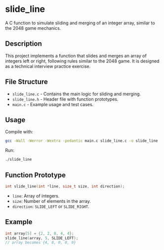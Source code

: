 # slide_line

A C function to simulate sliding and merging of an integer array, similar to the 2048 game mechanics.

## Description

This project implements a function that slides and merges an array of integers left or right, following rules similar to the 2048 game. It is designed as a technical interview practice exercise.

## File Structure

- `slide_line.c` - Contains the main logic for sliding and merging.
- `slide_line.h` - Header file with function prototypes.
- `main.c` - Example usage and test cases.

## Usage

Compile with:

```sh
gcc -Wall -Werror -Wextra -pedantic main.c slide_line.c -o slide_line
```

Run:

```sh
./slide_line
```

## Function Prototype

```c
int slide_line(int *line, size_t size, int direction);
```

- `line`: Array of integers.
- `size`: Number of elements in the array.
- `direction`: `SLIDE_LEFT` or `SLIDE_RIGHT`.

## Example

```c
int array[5] = {2, 2, 0, 4, 4};
slide_line(array, 5, SLIDE_LEFT);
// array becomes {4, 8, 0, 0, 0}
```
